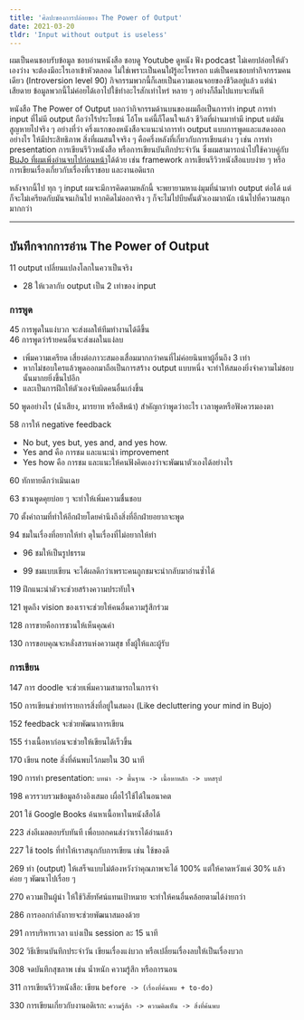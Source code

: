 ```yaml
---
title: 'ศิลปะของการปล่อยของ The Power of Output'
date: 2021-03-20
tldr: 'Input without output is useless'
---
```


ผมเป็นคนชอบรับข้อมูล ชอบอ่านหนังสือ ชอบดู Youtube ดูหนัง ฟัง podcast ไม่เคยปล่อยให้ตัวเองว่าง จะต้องมีอะไรเอาเข้าหัวตลอด ไม่ใช่เพราะเป็นคนใฝ่รู้อะไรหรอก แต่เป็นคนชอบทำกิจกรรมคนเดียว (Introversion level 90) กิจกรรมพวกนี้ก็เลยเป็นความเอนจอยของชีวิตอยู่แล้ว แต่น่าเสียดาย ข้อมูลพวกนี้ไม่ค่อยได้เอาไปใช้ทำอะไรสักเท่าไหร่ หลาย ๆ อย่างก็ลืมไปแทบจะทันที

หนังสือ The Power of Output บอกว่ากิจกรรมด้านบนของผมถือเป็นการทำ input การทำ input ที่ไม่มี output ถือว่าไร้ประโยชน์ โอ้โห แค่นี้ก็โดนใจแล้ว ชีวิตที่ผ่านมาทำมี input แต่มันสูญหายไปจริง ๆ อย่างที่ว่า ครึ่งแรกของหนังสือจะแนะนำการทำ output แบบการพูดและแสดงออกอย่างไร ให้มีประสิทธิภาพ สิ่งที่ผมสนใจจริง ๆ คือครึ่งหลังที่เกี่ยวกับการเขียนต่าง ๆ เช่น การทำ presentation การเขียนรีวิวหนังสือ หรือการเขียนบันทึกประจำวัน ซึ่งผมสามารถนำไปใช้ควบคู่กับ [BuJo ที่ผมเพิ่งอ่านจบไปก่อนหน้า](/the-bullet-journal-method/)ได้ด้วย เช่น framework การเขียนรีวิวหนังสือแบบง่าย ๆ หรือการเขียนเรื่องเกี่ยวกับเรื่องที่เราชอบ และงานอดิแรก

หลังจากนี้ไป ทุก ๆ input ผมจะมีการคิดตามหลักนี้ จะพยายามหาแง่มุมที่นำมาทำ output ต่อได้ แต่ก็จะไม่เครียดกับมันจนเกินไป หากคิดไม่ออกจริง ๆ ก็จะไม่ไปบีบคั้นตัวเองมากนัก เน้นไปที่ความสนุกมากกว่า

---

## บันทึกจากการอ่าน The Power of Output

11 output เปลี่ยนแปลงโลกในควาเป็นจริง

- 28 ให้เวลากับ output เป็น 2 เท่าของ input

### การพูด

45 การพูดในแง่บวก จะส่งผลให้ทีมทำงานได้ดีขึ้น  
46 การพูดว่าร้ายคนอื่นจะส่งผลในแง่ลบ

- เพิ่มความเครียด เสี่ยงต่อภาวะสมองเสื่อมมากกว่าคนที่ไม่ค่อยนินทาผู้อื่นถึง 3 เท่า
- หากไม่ชอบใครแล้วพูดออกมาถือเป็นการสร้าง output แบบหนึ่ง จะทำให้สมองยิ่งจำความไม่ชอบนั้นมากยยิ่งขึ้นไปอีก
- และเป็นการฝึกให้ตัวเองจับผิดคนอื่นเก่งขึ้น

50 พูดอย่างไร (น้ำเสียง, มารยาท หรือสีหน้า) สำคัญกว่าพูดว่าอะไร เวลาพูดหรือฟังควรมองตา

58 การให้ negative feedback

- No but, yes but, yes and, and yes how.
- Yes and คือ การชม และแนะนำ improvement
- Yes how คือ การชม และแนะให้คนฟังคิดเองว่าจะพัฒนาตัวเองได้อย่างไร

60 ทักทายดีกว่าเมินเฉย

63 ชวนพูดคุยบ่อย ๆ จะทำให้เพิ่มความชื่นชอบ

70 ตั้งคำถามที่ทำให้อีกฝ่ายโดยคำนึงถึงสิ่งที่อีกฝ่ายอยากจะพูด

94 ชมในเรื่องที่อยากให้ทำ ดุในเรื่องที่ไม่อยากให้ทำ

- 96 ชมให้เป็นรูปธรรม

- 99 ชมแบบเขียน จะได้ผลดีกว่าเพราะคนถูกชมจะนำกลับมาอ่านซ้ำได้

119 ฝึกแนะนำตัวจะช่วยสร้างความประทับใจ

121 พูดถึง vision ของเราจะช่วยให้คนอื่นความรู้สึกร่วม

128 การขายคือการชวนให้เห็นคุณค่า

130 การขอบคุณจะหลั่งสารแห่งความสุข ทั้งผู้ให้และผู้รับ

### การเขียน

147 การ doodle จะช่วยเพิ่มความสามารถในการจำ

150 การเขียนช่วยทำรายการสิ่งที่อยู่ในสมอง (Like decluttering your mind in Bujo)

152 feedback จะช่วยพัฒนาการเขียน

155 ร่างเนื้อหาก่อนจะช่วยให้เขียนได้เร็วขึ้น

170 เขียน note สิ่งที่ค้นพบไว้ภมยใน 30 นาที

190 การทำ presentation: `บทนำ -> พื้นฐาน -> เนื้อหาหลัก -> บทสรุป`

198 ควรรวบรวมข้อมูลอ้างอิงเสมอ เผื่อไว้ใช้ได้ในอนาคต

201 ใช้ Google Books ค้นหาเนื้อหาในหนังสือได้

223 ส่งอีเมลตอบรับทันที เพื่อบอกคนส่งว่าเราได้อ่านแล้ว

227 ใช้ tools ที่ทำให้เราสนุกกับการเขียน เช่น ใช้ของดี

269 ทำ (output) ให้เสร็จแบบไม่ต้องหวังว่าคุณภาพจะได้ 100% แต่ให้คาดหวังแค่ 30% แล้วค่อย ๆ พัฒนาไปเรื่อย ๆ

270 ความเป็นผู้นำ ให้ใช้วิสัยทัศน์แทนเป้าหมาย จะทำให้คนอื่นคล้อยตามได้ง่ายกว่า

286 การออกกำลังกายจะช่วยพัฒนาสมองด้วย

291 การบริหารเวลา แบ่งเป็น session ละ 15 นาที

302 วิธีเขียนบันทึกประจำวัน เขียนเรื่องแง่บวก หรือเปลี่ยนเรื่องลบให้เป็นเรื่องบวก

308 จดบันทึกสุขภาพ เช่น น้ำหนัก ความรู้สึก หรือการนอน

311 การเขียนรีวิวหนังสือ: เขียน `before -> (เรื่องที่ค้นพบ + to-do)`

330 การเขียนเกี่ยวกับงานอดิเรก: `ความรู้สึก -> ความคิดเห็น -> สิ่งที่ค้นพบ`
